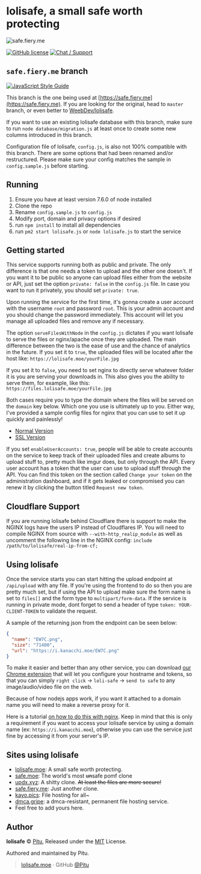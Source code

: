 # lolisafe, a small safe worth protecting

![safe.fiery.me](https://i.fiery.me/YI1y.png)

[![GitHub license](https://img.shields.io/badge/license-MIT-blue.svg?style=flat-square)](https://raw.githubusercontent.com/WeebDev/lolisafe/master/LICENSE)
[![Chat / Support](https://img.shields.io/badge/Chat%20%2F%20Support-discord-7289DA.svg?style=flat-square)](https://discord.gg/5g6vgwn)

## `safe.fiery.me` branch

[![JavaScript Style Guide](https://cdn.rawgit.com/standard/standard/master/badge.svg)](https://github.com/standard/standard)

This branch is the one being used at [https://safe.fiery.me](https://safe.fiery.me). If you are looking for the original, head to `master` branch, or even better to [WeebDev/lolisafe](https://github.com/WeebDev/lolisafe).

If you want to use an existing lolisafe database with this branch, make sure to run `node database/migration.js` at least once to create some new columns introduced in this branch.

Configuration file of lolisafe, `config.js`, is also not 100% compatible with this branch. There are some options that had been renamed and/or restructured. Please make sure your config matches the sample in `config.sample.js` before starting.

## Running

1. Ensure you have at least version 7.6.0 of node installed
2. Clone the repo
3. Rename `config.sample.js` to `config.js`
4. Modify port, domain and privacy options if desired
5. run `npm install` to install all dependencies
6. run `pm2 start lolisafe.js` or `node lolisafe.js` to start the service

## Getting started

This service supports running both as public and private. The only difference is that one needs a token to upload and the other one doesn't. If you want it to be public so anyone can upload files either from the website or API, just set the option `private: false` in the `config.js` file. In case you want to run it privately, you should set `private: true`.

Upon running the service for the first time, it's gonna create a user account with the username `root` and password `root`. This is your admin account and you should change the password immediately. This account will let you manage all uploaded files and remove any if necessary.

The option `serveFilesWithNode` in the `config.js` dictates if you want lolisafe to serve the files or nginx/apache once they are uploaded. The main difference between the two is the ease of use and the chance of analytics in the future.
If you set it to `true`, the uploaded files will be located after the host like:
`https://lolisafe.moe/yourFile.jpg`

If you set it to `false`, you need to set nginx to directly serve whatever folder it is you are serving your
downloads in. This also gives you the ability to serve them, for example, like this:
`https://files.lolisafe.moe/yourFile.jpg`

Both cases require you to type the domain where the files will be served on the `domain` key below.
Which one you use is ultimately up to you. Either way, I've provided a sample config files for nginx that you can use to set it up quickly and painlessly!

- [Normal Version](https://github.com/WeebDev/lolisafe/blob/master/nginx.sample.conf)
- [SSL Version](https://github.com/WeebDev/lolisafe/blob/master/nginx-ssl.sample.conf)

If you set `enableUserAccounts: true`, people will be able to create accounts on the service to keep track of their uploaded files and create albums to upload stuff to, pretty much like imgur does, but only through the API. Every user account has a token that the user can use to upload stuff through the API. You can find this token on the section called `Change your token` on the administration dashboard, and if it gets leaked or compromised you can renew it by clicking the button titled `Request new token`.

## Cloudflare Support

If you are running lolisafe behind Cloudflare there is support to make the NGINX logs have the users IP instead of Cloudflares IP. You will need to compile NGINX from source with `--with-http_realip_module` as well as uncomment the following line in the NGINX config: `include /path/to/lolisafe/real-ip-from-cf;`

## Using lolisafe

Once the service starts you can start hitting the upload endpoint at `/api/upload` with any file. If you're using the frontend to do so then you are pretty much set, but if using the API to upload make sure the form name is set to `files[]` and the form type to `multipart/form-data`. If the service is running in private mode, dont forget to send a header of type `token: YOUR-CLIENT-TOKEN` to validate the request.

A sample of the returning json from the endpoint can be seen below:

```json
{
  "name": "EW7C.png",
  "size": "71400",
  "url": "https://i.kanacchi.moe/EW7C.png"
}
```

To make it easier and better than any other service, you can download [our Chrome extension](https://chrome.google.com/webstore/detail/lolisafe-uploader/enkkmplljfjppcdaancckgilmgoiofnj) that will let you configure your hostname and tokens, so that you can simply `right click` ->  `loli-safe` -> `send to safe` to any image/audio/video file on the web.

Because of how nodejs apps work, if you want it attached to a domain name you will need to make a reverse proxy for it.

Here is a tutorial [on how to do this with nginx](https://www.digitalocean.com/community/tutorials/how-to-set-up-a-node-js-application-for-production-on-ubuntu-16-04). Keep in mind that this is only a requirement if you want to access your lolisafe service by using a domain name (ex: `https://i.kanacchi.moe`), otherwise you can use the service just fine by accessing it from your server's IP.

## Sites using lolisafe

- [lolisafe.moe](https://lolisafe.moe): A small safe worth protecting.
- [safe.moe](https://safe.moe): The world's most ~~un~~safe pomf clone
- [updx.xyz](http://updx.xyz): A shitty clone. ~~At least the files are more secure!~~
- [safe.fiery.me](https://safe.fiery.me): Just another clone.
- [kayo.pics](https://kayo.pics): File hosting for all~
- [dmca.gripe](https://dmca.gripe): a dmca-resistant, permanent file hosting service.
- Feel free to add yours here.

## Author

**lolisafe** © [Pitu](https://github.com/Pitu), Released under the [MIT](https://github.com/WeebDev/lolisafe/blob/master/LICENSE) License.

Authored and maintained by Pitu.

> [lolisafe.moe](https://lolisafe.moe) · GitHub [@Pitu](https://github.com/Pitu)
